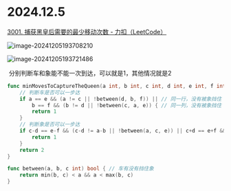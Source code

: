 # 2024.12.5

[3001. 捕获黑皇后需要的最少移动次数 - 力扣（LeetCode）](https://leetcode.cn/problems/minimum-moves-to-capture-the-queen/description/)

![image-20241205193708210](https://gitee.com/knoci/picture/raw/master/image-20241205193708210.png)

![image-20241205193721486](https://gitee.com/knoci/picture/raw/master/image-20241205193721486.png)

​	分别判断车和象能不能一次到达，可以就是1，其他情况就是2

```go
func minMovesToCaptureTheQueen(a int, b int, c int, d int, e int, f int) int {
	// 判断车是否可以一步达
	if a == e && (a != c || !between(d, b, f)) || // 同一行，没有被象挡住
		b == f && (b != d || !between(c, a, e)) { // 同一列，没有被象挡住
		return 1
	}
	// 判断象是否可以一步达
	if c-d == e-f && (c-d != a-b || !between(a, c, e)) || c+d == e+f && (c+d != a+b || !between(a, c, e)) {
		return 1
	}
	return 2
}

func between(a, b, c int) bool { // 车有没有挡住象
	return min(b, c) < a && a < max(b, c)
}
```

